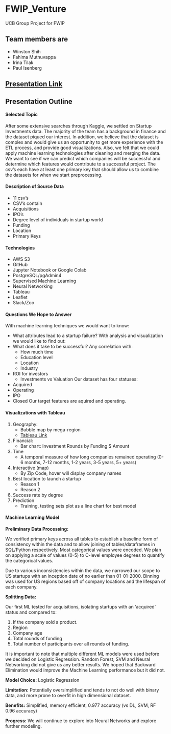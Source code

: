 # FWIP_Venture

UCB Group Project for FWIP

## Team members are
- Winston Shih
- Fahima Muthuvappa
- Irina Tilak
- Paul Isenberg

## [Presentation Link](https://docs.google.com/presentation/d/1Vjvu8A7ygvP2FZ9kXaumQY_xwxbs96nj2aUIT22SuJE/edit#slide=id.g8e5f029eda_0_7)

## Presentation Outline

#### Selected Topic   
  
After some extensive searches through Kaggle, we settled on Startup Investments data. The majority of the team has a background in finance and the dataset piqued our interest. In addition, we believe that the dataset is complex and would give us an opportunity to get more experience with the ETL process, and provide good visualizations. Also, we felt that we could apply machine learning technologies after cleaning and merging the data. We want to see if we can predict which companies will be successful and determine which features would contribute to a successful project. The csv’s each have at least one primary key that should allow us to combine the datasets for when we start preprocessing. 

#### Description of Source Data

 - 11 csv’s
 - CSV’s contain
 - Acquisitions
 - IPO’s
 - Degree level of individuals in startup world
 - Funding
 - Location
 - Primary Keys

#### Technologies
 - AWS S3
 - GitHub
 - Jupyter Notebook or Google Colab
 - PostgreSQL/pgAdmin4
 - Supervised Machine Learning
 - Neural Networking
 - Tableau
 - Leaflet
 - Slack/Zoo

#### Questions We Hope to Answer

With machine learning techniques we would want to know:
 - What attributes lead to a startup failure?
With analysis and visualization we would like to find out:
 - What does it take to be successful? Any correlation with:
    - How much time
    - Education level
    - Location
    - Industry
 - ROI for investors
    - Investments vs Valuation
Our dataset has four statuses:
 - Acquired
 - Operating
 - IPO
 - Closed
Our target features are aquired and operating.
#### Visualizations with Tableau

1.  Geography:
     - Bubble map by mega-region
     - [Tableau Link](https://public.tableau.com/profile/paul.isenberg#!/vizhome/Interactive_15976252803120/Dashboard1)
2.  Financial:
     - Bar chart: Investment Rounds by Funding $ Amount
3.  Time
     - A temporal measure of how long companies remained operating (0-6 months, 7-12 months, 1-2 years, 3-5 years, 5+ years)
4. Interactive (map)
     - By Zip Code, hover will display company names
5. Best location to launch a startup
     - Reason 1 
     - Reason 2
6. Success rate by degree
7. Prediction
     - Training, testing sets plot as a line chart for best model

#### Machine Learning Model

**Preliminary Data Processing:**

We verified primary keys across all tables to establish a baseline form of consistency within the data and to allow joining of tables/dataframes in SQL/Python respectively.
Most categorical values were encoded. We plan on applying a scale of values (0-5) to C-level employee degrees to quantify the categorical values. 


Due to various inconsistencies within the data, we narrowed our scope to US startups with an inception date of no earlier than 01-01-2000. Binning was used for US regions based off of company locations and the lifespan of each company.


**Splitting Data:**


Our first ML tested for acquisitions, isolating startups with an ‘acquired’ status and compared to: 
1. If the company sold a product.
2. Region
3. Company age
4. Total rounds of funding
5. Total number of participants over all rounds of funding.


It is important to note that multiple different ML models were used before we decided on Logistic Regression. Random Forest, SVM and Neural Networking did not give us any better results. We hoped that Backward Elimination would improve the Machine Learning performance but it did not.


**Model Choice:** Logistic Regression


**Limitation:** Potentially oversimplified and tends to not do well with binary data, and more prone to overfit in high dimensional dataset. 


**Benefits:** Simplified, memory efficient, 0.977 accuracy (vs DL, SVM, RF 0.96 accuracy)


**Progress:** We will continue to explore into Neural Networks and explore further modeling.


